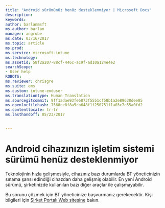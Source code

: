 ```yaml
---
title: "Android sürümünüz henüz desteklenmiyor | Microsoft Docs"
description: 
keywords: 
author: barlanmsft
ms.author: barlan
manager: angrobe
ms.date: 03/16/2017
ms.topic: article
ms.prod: 
ms.service: microsoft-intune
ms.technology: 
ms.assetid: 58f2a207-88cf-446c-ac9f-ad10a124e4e2
searchScope:
- User help
ROBOTS: 
ms.reviewer: chrisgre
ms.suite: ems
ms.custom: intune-enduser
ms.translationtype: Human Translation
ms.sourcegitcommit: 9ff1adae93fe6873f5551cf58b1a2e89638dee85
ms.openlocfilehash: 7568ce8f8a5cb648f1f250751f1a03c7c55a0fd2
ms.contentlocale: tr-tr
ms.lasthandoff: 05/23/2017


---
```

# <a name="your-android-devices-operating-system-version-isnt-yet-supported"></a>Android cihazınızın işletim sistemi sürümü henüz desteklenmiyor

Teknolojinin hızla gelişmesiyle, cihazınız bazı durumlarda BT yöneticinizin sınama şansı edindiği cihazdan daha gelişmiş olabilir. En yeni Android sürümü, şirketinizde kullanılan bazı diğer araçlar ile çalışmayabilir.

Bu sorunu çözmek için BT yöneticinize başvurmanız gerekecektir. Kişi bilgileri için [Şirket Portalı Web sitesine](http://portal.manage.microsoft.com) bakın.

